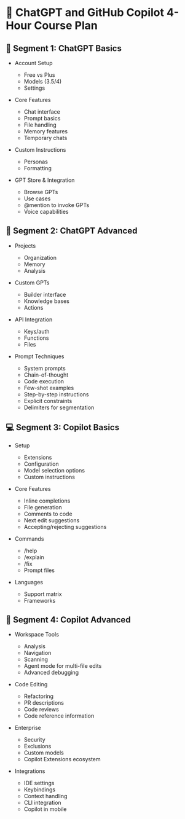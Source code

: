 # 🚀 ChatGPT and GitHub Copilot 4-Hour Course Plan

## 🎯 Segment 1: ChatGPT Basics

- Account Setup
  - Free vs Plus
  - Models (3.5/4)
  - Settings

- Core Features
  - Chat interface
  - Prompt basics
  - File handling
  - Memory features
  - Temporary chats

- Custom Instructions
  - Personas
  - Formatting

- GPT Store & Integration
  - Browse GPTs
  - Use cases
  - @mention to invoke GPTs
  - Voice capabilities

## 🔄 Segment 2: ChatGPT Advanced

- Projects
  - Organization
  - Memory
  - Analysis

- Custom GPTs
  - Builder interface
  - Knowledge bases
  - Actions

- API Integration
  - Keys/auth
  - Functions
  - Files

- Prompt Techniques
  - System prompts
  - Chain-of-thought
  - Code execution
  - Few-shot examples
  - Step-by-step instructions
  - Explicit constraints
  - Delimiters for segmentation

## 💻 Segment 3: Copilot Basics

- Setup
  - Extensions
  - Configuration
  - Model selection options
  - Custom instructions

- Core Features
  - Inline completions
  - File generation
  - Comments to code
  - Next edit suggestions
  - Accepting/rejecting suggestions

- Commands
  - /help
  - /explain
  - /fix
  - Prompt files

- Languages
  - Support matrix
  - Frameworks

## 🚀 Segment 4: Copilot Advanced

- Workspace Tools
  - Analysis
  - Navigation
  - Scanning
  - Agent mode for multi-file edits
  - Advanced debugging

- Code Editing
  - Refactoring
  - PR descriptions
  - Code reviews
  - Code reference information

- Enterprise
  - Security
  - Exclusions
  - Custom models
  - Copilot Extensions ecosystem

- Integrations
  - IDE settings
  - Keybindings
  - Context handling
  - CLI integration
  - Copilot in mobile 